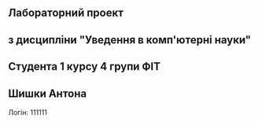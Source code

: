  Лабораторний проект
 ---
 з дисципліни **"Уведення в комп'ютерні науки"**
 ---
 Студента 1 курсу 4 групи ФІТ
 ---
 **Шишки Антона**
 ---
 Логін: 111111
